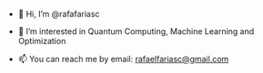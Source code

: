 - 👋 Hi, I’m @rafafariasc
- 👀 I’m interested in Quantum Computing, Machine Learning and Optimization

- 📫 You can reach me by email: rafaelfariasc@gmail.com

<!---
rafafariasc/rafafariasc is a ✨ special ✨ repository because its `README.md` (this file) appears on your GitHub profile.
You can click the Preview link to take a look at your changes.
--->
